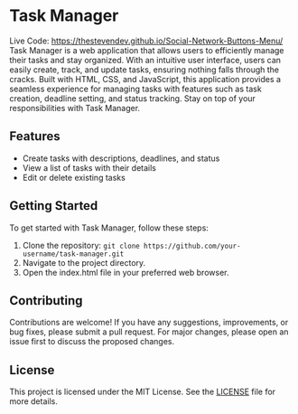 # Task Manager

Live Code: https://thestevendev.github.io/Social-Network-Buttons-Menu/
Task Manager is a web application that allows users to efficiently manage their tasks and stay organized. With an intuitive user interface, users can easily create, track, and update tasks, ensuring nothing falls through the cracks. Built with HTML, CSS, and JavaScript, this application provides a seamless experience for managing tasks with features such as task creation, deadline setting, and status tracking. Stay on top of your responsibilities with Task Manager.

## Features

- Create tasks with descriptions, deadlines, and status
- View a list of tasks with their details
- Edit or delete existing tasks

## Getting Started

To get started with Task Manager, follow these steps:

1. Clone the repository: `git clone https://github.com/your-username/task-manager.git`
2. Navigate to the project directory.
3. Open the index.html file in your preferred web browser.

## Contributing

Contributions are welcome! If you have any suggestions, improvements, or bug fixes, please submit a pull request. For major changes, please open an issue first to discuss the proposed changes.

## License

This project is licensed under the MIT License. See the [LICENSE](LICENSE) file for more details.
